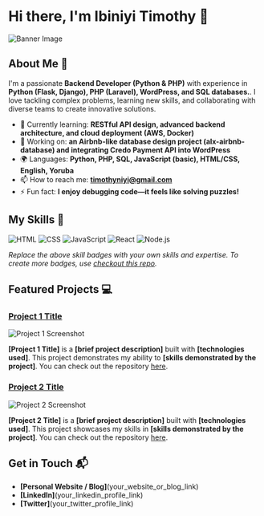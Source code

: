 # Hi there, I'm Ibiniyi Timothy 👋

![Banner Image](your_banner_image_url_here)

## About Me 🚀

I'm a passionate **Backend Developer (Python & PHP)** with experience in **Python (Flask, Django), PHP (Laravel), WordPress, and SQL databases.**. I love tackling complex problems, learning new skills, and collaborating with diverse teams to create innovative solutions.

- 🌱 Currently learning: **RESTful API design, advanced backend architecture, and cloud deployment (AWS, Docker)**
- 🔭 Working on: **an Airbnb-like database design project (alx-airbnb-database) and integrating Credo Payment API into WordPress**
- 🌍 Languages: **Python, PHP, SQL, JavaScript (basic), HTML/CSS, English, Yoruba**
- 📫 How to reach me: **timothyniyi@gmail.com**
- ⚡ Fun fact: **I enjoy debugging code—it feels like solving puzzles!**

## My Skills 🧠

![HTML](https://img.shields.io/badge/-HTML-E34F26?style=flat-square&logo=html5&logoColor=white)
![CSS](https://img.shields.io/badge/-CSS-1572B6?style=flat-square&logo=css3&logoColor=white)
![JavaScript](https://img.shields.io/badge/-JavaScript-F7DF1E?style=flat-square&logo=javascript&logoColor=black)
![React](https://img.shields.io/badge/-React-61DAFB?style=flat-square&logo=react&logoColor=black)
![Node.js](https://img.shields.io/badge/-Node.js-339933?style=flat-square&logo=node.js&logoColor=white)

*Replace the above skill badges with your own skills and expertise. To create more badges, use [checkout this repo](https://github.com/alexandresanlim/Badges4-README.md-Profile).*

## Featured Projects 💻

### [Project 1 Title](project_1_link)

![Project 1 Screenshot](project_1_screenshot_url)

**[Project 1 Title]** is a **[brief project description]** built with **[technologies used]**. This project demonstrates my ability to **[skills demonstrated by the project]**. You can check out the repository [here](project_1_repository_link).

### [Project 2 Title](project_2_link)

![Project 2 Screenshot](project_2_screenshot_url)

**[Project 2 Title]** is a **[brief project description]** built with **[technologies used]**. This project showcases my skills in **[skills demonstrated by the project]**. You can check out the repository [here](project_2_repository_link).

## Get in Touch 📬

- **[Personal Website / Blog]**(your_website_or_blog_link)
- **[LinkedIn]**(your_linkedin_profile_link)
- **[Twitter]**(your_twitter_profile_link)


